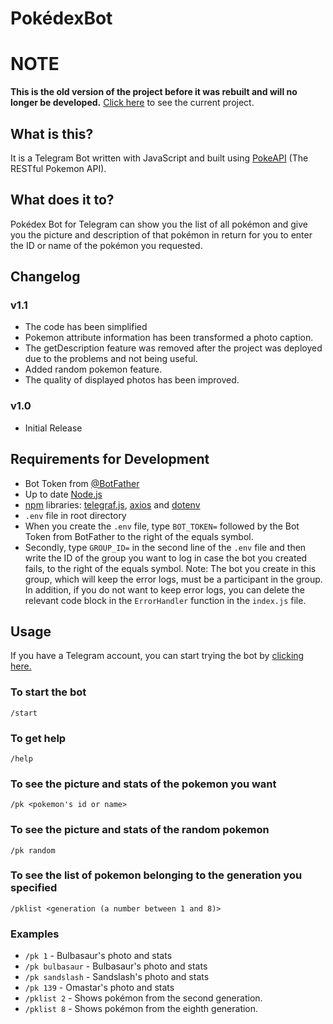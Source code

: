 # PokédexBot
# NOTE
**This is the old version of the project before it was rebuilt and will no longer be developed.** [Click here](https://github.com/ubeydeozdmr/pokedex-bot-telegram/tree/main) to see the current project.
## What is this?
It is a Telegram Bot written with JavaScript and built using [PokeAPI](https://pokeapi.co/) (The RESTful Pokemon API).
## What does it to?
Pokédex Bot for Telegram can show you the list of all pokémon and give you the picture and description of that pokémon in return for you to enter the ID or name of the pokémon you requested.
## Changelog
### v1.1
 - The code has been simplified
 - Pokemon attribute information has been transformed a photo caption.
 - The getDescription feature was removed after the project was deployed due to the problems and not being useful.
 - Added random pokemon feature.
 - The quality of displayed photos has been improved.
### v1.0
 - Initial Release
## Requirements for Development
 - Bot Token from [@BotFather](https://t.me/BotFather)
 - Up to date [Node.js](https://nodejs.org/en/)
 - [npm](https://www.npmjs.com/) libraries: [telegraf.js](https://www.npmjs.com/package/telegraf), [axios](https://www.npmjs.com/package/axios) and [dotenv](https://www.npmjs.com/package/dotenv)
 - `.env` file in root directory
 - When you create the `.env` file, type `BOT_TOKEN=` followed by the Bot Token from BotFather to the right of the equals symbol.
 - Secondly, type `GROUP_ID=` in the second line of the `.env` file and then write the ID of the group you want to log in case the bot you created fails, to the right of the equals symbol. Note: The bot you create in this group, which will keep the error logs, must be a participant in the group. In addition, if you do not want to keep error logs, you can delete the relevant code block in the `ErrorHandler` function in the `index.js` file.
## Usage
If you have a Telegram account, you can start trying the bot by [clicking here.](https://t.me/rotompokedex_bot)
### To start the bot
    /start
### To get help
    /help
### To see the picture and stats of the pokemon you want
    /pk <pokemon's id or name>
### To see the picture and stats of the random pokemon
    /pk random
### To see the list of pokemon belonging to the generation you specified
    /pklist <generation (a number between 1 and 8)>
### Examples
 - `/pk 1` - Bulbasaur's photo and stats
 - `/pk bulbasaur` - Bulbasaur's photo and stats
 - `/pk sandslash` - Sandslash's photo and stats
 - `/pk 139` - Omastar's photo and stats
 - `/pklist 2` - Shows pokémon from the second generation.
 - `/pklist 8` - Shows pokémon from the eighth generation.
